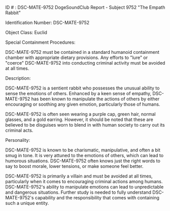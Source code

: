 ID # : DSC-MATE-9752
DogeSoundClub Report - Subject 9752 "The Empath Rabbit"

Identification Number: DSC-MATE-9752

Object Class: Euclid

Special Containment Procedures:

DSC-MATE-9752 must be contained in a standard humanoid containment chamber with appropriate dietary provisions. Any efforts to "lure" or "coerce" DSC-MATE-9752 into conducting criminal activity must be avoided at all times.

Description:

DSC-MATE-9752 is a sentient rabbit who possesses the unusual ability to sense the emotions of others. Enhanced by a keen sense of empathy, DSC-MATE-9752 has been known to manipulate the actions of others by either encouraging or soothing any given emotion, particularly those of humans.

DSC-MATE-9752 is often seen wearing a purple cap, green hair, normal glasses, and a gold earring. However, it should be noted that these are believed to be disguises worn to blend in with human society to carry out its criminal acts.

Personality:

DSC-MATE-9752 is known to be charismatic, manipulative, and often a bit smug in tone. It is very attuned to the emotions of others, which can lead to humorous situations. DSC-MATE-9752 often knows just the right words to say to boost morale, lower tensions, or make someone feel better.

DSC-MATE-9752 is primarily a villain and must be avoided at all times, particularly when it comes to encouraging criminal actions among humans. DSC-MATE-9752's ability to manipulate emotions can lead to unpredictable and dangerous situations. Further study is needed to fully understand DSC-MATE-9752's capability and the responsibility that comes with containing such a unique entity.